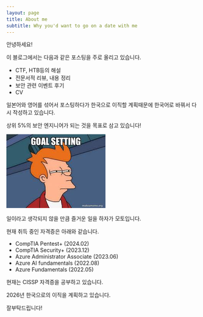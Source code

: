 ```yaml
---
layout: page
title: About me
subtitle: Why you'd want to go on a date with me
---
```


안녕하세요!

이 블로그에서는 다음과 같은 포스팅을 주로 올리고 있습니다.
- CTF, HTB등의 해설
- 전문서적 리뷰, 내용 정리
- 보안 관련 이벤트 후기
- CV

일본어와 영어를 섞어서 포스팅하다가 한국으로 이직할 계획때문에 한국어로 바꿔서 다시 작성하고 있습니다.

상위 5%의 보안 엔지니어가 되는 것을 목표로 삼고 있습니다!

![goal](/assets/img/goal.jpg)

일이라고 생각되지 않을 만큼 즐거운 일을 하자가 모토입니다.

현재 취득 중인 자격증은 아래와 같습니다.
- CompTIA Pentest+ (2024.02)
- CompTIA Security+ (2023.12)
- Azure Administrator Associate (2023.06)
- Azure AI fundamentals (2022.08)
- Azure Fundamentals (2022.05)

현재는 CISSP 자격증을 공부하고 있습니다.

2026년 한국으로의 이직을 계획하고 있습니다.

잘부탁드립니다!
